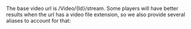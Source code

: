 The base video url is /Video/{Id}/stream. Some players will have better results when the url has a video file extension, so we also provide several aliases to account for that: